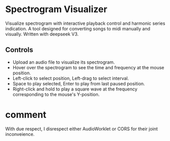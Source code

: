 # Spectrogram Visualizer
Visualize spectrogram with interactive playback control and harmonic series indication. A tool designed for converting songs to midi manually and visually.
Written with deepseek V3.

## Controls
- Upload an audio file to visualize its spectrogram.
- Hover over the spectrogram to see the time and frequency at the mouse position.
- Left-click to select position, Left-drag to select interval.
- Space to play selected, Enter to play from last paused position.
- Right-click and hold to play a square wave at the frequency corresponding to the mouse's Y-position.

# comment
With due respect, I disrespect either AudioWorklet or CORS for their joint inconveience.
